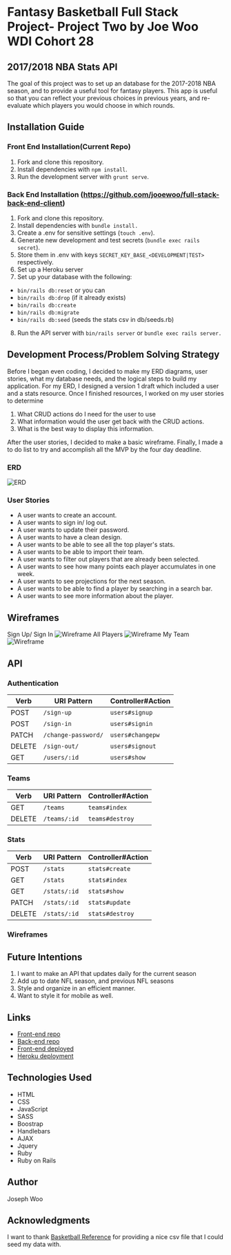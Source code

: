 # Fantasy Basketball Full Stack Project- Project Two by Joe Woo WDI Cohort 28

## 2017/2018 NBA Stats API
The goal of this project was to set up an database for the 2017-2018 NBA season, and to provide a useful tool for fantasy players. This app is useful so that you can reflect your previous choices in previous years, and re-evaluate which players you would choose in which rounds.

## Installation Guide
### Front End Installation(Current Repo)
1. Fork and clone this repository.
2. Install dependencies with `npm install`.
3. Run the development server with `grunt serve`.

### Back End Installation (https://github.com/jooewoo/full-stack-back-end-client)
1. Fork and clone this repository.
2. Install dependencies with `bundle install.`
3. Create a .env for sensitive settings (`touch .env`).
4. Generate new development and test secrets (`bundle exec rails secret`).
5. Store them in .env with keys `SECRET_KEY_BASE_<DEVELOPMENT|TEST>` respectively.
6. Set up a Heroku server
7. Set up your database with the following:
  - `bin/rails db:reset`
    or you can
  - `bin/rails db:drop` (if it already exists)
  - `bin/rails db:create`
  - `bin/rails db:migrate`
  - `bin/rails db:seed` (seeds the stats csv in db/seeds.rb)
8. Run the API server with `bin/rails server` or `bundle exec rails server.`

## Development Process/Problem Solving Strategy
Before I began even coding, I decided to make my ERD diagrams, user stories, what my database needs, and the logical steps to build my application. For my ERD, I designed a version 1 draft which included a user and a stats resource. Once I finished resources, I worked on my user stories to determine
  1. What CRUD actions do I need for the user to use
  2. What information would the user get back with the CRUD actions.
  3. What is the best way to display this information.

After the user stories, I decided to make a basic wireframe. Finally, I made a to do list to try and accomplish all the MVP by the four day deadline.


### ERD
![ERD](./public/final_erd.png)
### User Stories
* A user wants to create an account.
* A user wants to sign in/ log out.
* A user wants to update their password.
* A user wants to have a clean design.
* A user wants to be able to see all the top player's stats.
* A user wants to be able to import their team.
* A user wants to filter out players that are already been selected.
* A user wants to see how many points each player accumulates in one week.
* A user wants to see projections for the next season.
* A user wants to be able to find a player by searching in a search bar.
* A user wants to see more information about the player.

## Wireframes
Sign Up/ Sign In
![Wireframe](./public/project-2-wireframe.PNG)
All Players
![Wireframe](./public/project-2-wireframe-3.PNG)
My Team
![Wireframe](./public/project-2-wireframe-2.PNG)

## API
### Authentication

| Verb   | URI Pattern            | Controller#Action |
|--------|------------------------|-------------------|
| POST   | `/sign-up`             | `users#signup`    |
| POST   | `/sign-in`             | `users#signin`    |
| PATCH  | `/change-password/`    | `users#changepw`  |
| DELETE | `/sign-out/`           | `users#signout`   |
| GET    | `/users/:id`           | `users#show`      |


### Teams

| Verb   | URI Pattern              | Controller#Action   |
|--------|--------------------------|---------------------|
| GET    | `/teams`                 | `teams#index`       |
| DELETE | `/teams/:id`             | `teams#destroy`     |

### Stats

| Verb   |     URI Pattern         |     Controller#Action      |
|--------|-------------------------|----------------------------|
| POST   |     `/stats`            |      `stats#create`        |
| GET    |     `/stats`            |      `stats#index`         |
| GET    |     `/stats/:id`        |      `stats#show`          |
| PATCH  |     `/stats/:id`        |      `stats#update`        |
| DELETE |     `/stats/:id`        |      `stats#destroy`       |

### Wireframes

## Future Intentions
1. I want to make an API that updates daily for the current season
2. Add up to date NFL season, and previous NFL seasons
3. Style and organize in an efficient manner.
4. Want to style it for mobile as well.

## Links
* [Front-end repo](https://github.com/jooewoo/full-stack-front-end-client)
* [Back-end repo](https://github.com/jooewoo/full-stack-back-end-client)
* [Front-end deployed](https://jooewoo.github.io/full-stack-front-end-client/)
* [Heroku deployment](https://guarded-taiga-82563.herokuapp.com/)

## Technologies Used
* HTML
* CSS
* JavaScript
* SASS
* Boostrap
* Handlebars
* AJAX
* Jquery
* Ruby
* Ruby on Rails

## Author
Joseph Woo
## Acknowledgments
I want to thank [Basketball Reference](https://www.basketball-reference.com/) for providing a nice csv file that I could seed my data with.
